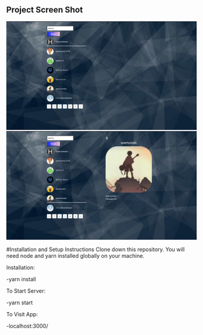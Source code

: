 
## Project Screen Shot
![Alt text](https://github.com/igorelyiw/github_search/blob/master/src/components/assets/screen01.png "Optional title")
![Alt text](https://github.com/igorelyiw/github_search/blob/master/src/components/assets/screen02.png "Optional title")


#Installation and Setup Instructions Clone down this repository. You will need node and yarn installed globally on your machine. 
 
Installation: 
 
-yarn install 
 
To Start Server: 
 
-yarn start 
 
To Visit App: 
 
-localhost:3000/ 

